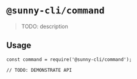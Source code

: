 # `@sunny-cli/command`

> TODO: description

## Usage

```
const command = require('@sunny-cli/command');

// TODO: DEMONSTRATE API
```
